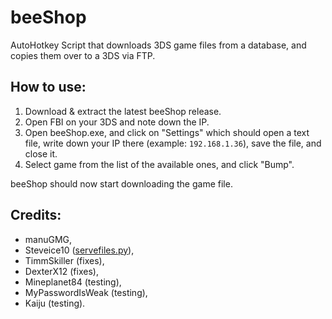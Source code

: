 # beeShop
AutoHotkey Script that downloads 3DS game files from a database, and copies them over to a 3DS via FTP.

## How to use:

1. Download & extract the latest beeShop release.
2. Open FBI on your 3DS and note down the IP.
3. Open beeShop.exe, and click on "Settings" which should open a text file, write down your IP there (example: `192.168.1.36`), save the file, and close it.
4. Select game from the list of the available ones, and click "Bump".

beeShop should now start downloading the game file.

## Credits:
* manuGMG,
* Steveice10 ([servefiles.py](https://github.com/Steveice10/FBI/tree/master/servefiles)),
* TimmSkiller (fixes), 
* DexterX12 (fixes),
* Mineplanet84 (testing),
* MyPasswordIsWeak (testing),
* Kaiju (testing).
